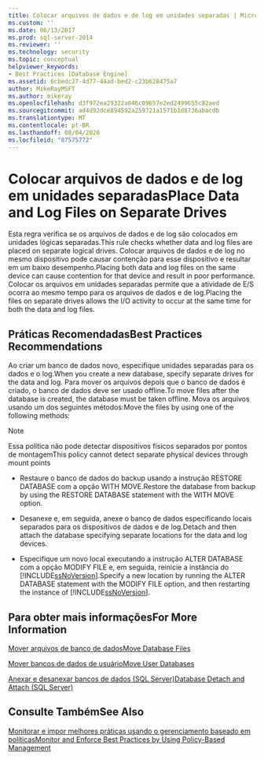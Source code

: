 ```yaml
---
title: Colocar arquivos de dados e de log em unidades separadas | Microsoft Docs
ms.custom: ''
ms.date: 06/13/2017
ms.prod: sql-server-2014
ms.reviewer: ''
ms.technology: security
ms.topic: conceptual
helpviewer_keywords:
- Best Practices [Database Engine]
ms.assetid: 6cbedc27-4d77-44ad-bed2-c23b628475a7
author: MikeRayMSFT
ms.author: mikeray
ms.openlocfilehash: d3f972ea29322a046c09657e2ed2499655c82aed
ms.sourcegitcommit: ad4d92dce894592a259721a1571b1d8736abacdb
ms.translationtype: MT
ms.contentlocale: pt-BR
ms.lasthandoff: 08/04/2020
ms.locfileid: "87575772"
---
```

# <a name="place-data-and-log-files-on-separate-drives"></a><span data-ttu-id="20cad-102">Colocar arquivos de dados e de log em unidades separadas</span><span class="sxs-lookup"><span data-stu-id="20cad-102">Place Data and Log Files on Separate Drives</span></span>
  <span data-ttu-id="20cad-103">Esta regra verifica se os arquivos de dados e de log são colocados em unidades lógicas separadas.</span><span class="sxs-lookup"><span data-stu-id="20cad-103">This rule checks whether data and log files are placed on separate logical drives.</span></span> <span data-ttu-id="20cad-104">Colocar arquivos de dados e de log no mesmo dispositivo pode causar contenção para esse dispositivo e resultar em um baixo desempenho.</span><span class="sxs-lookup"><span data-stu-id="20cad-104">Placing both data and log files on the same device can cause contention for that device and result in poor performance.</span></span> <span data-ttu-id="20cad-105">Colocar os arquivos em unidades separadas permite que a atividade de E/S ocorra ao mesmo tempo para os arquivos de dados e de log.</span><span class="sxs-lookup"><span data-stu-id="20cad-105">Placing the files on separate drives allows the I/O activity to occur at the same time for both the data and log files.</span></span>  
  
## <a name="best-practices-recommendations"></a><span data-ttu-id="20cad-106">Práticas Recomendadas</span><span class="sxs-lookup"><span data-stu-id="20cad-106">Best Practices Recommendations</span></span>  
 <span data-ttu-id="20cad-107">Ao criar um banco de dados novo, especifique unidades separadas para os dados e o log.</span><span class="sxs-lookup"><span data-stu-id="20cad-107">When you create a new database, specify separate drives for the data and log.</span></span> <span data-ttu-id="20cad-108">Para mover os arquivos depois que o banco de dados é criado, o banco de dados deve ser usado offline.</span><span class="sxs-lookup"><span data-stu-id="20cad-108">To move files after the database is created, the database must be taken offline.</span></span> <span data-ttu-id="20cad-109">Mova os arquivos usando um dos seguintes métodos:</span><span class="sxs-lookup"><span data-stu-id="20cad-109">Move the files by using one of the following methods:</span></span>  
  
> [!NOTE]  
>  <span data-ttu-id="20cad-110">Essa política não pode detectar dispositivos físicos separados por pontos de montagem</span><span class="sxs-lookup"><span data-stu-id="20cad-110">This policy cannot detect separate physical devices through mount points</span></span>  
  
-   <span data-ttu-id="20cad-111">Restaure o banco de dados do backup usando a instrução RESTORE DATABASE com a opção WITH MOVE.</span><span class="sxs-lookup"><span data-stu-id="20cad-111">Restore the database from backup by using the RESTORE DATABASE statement with the WITH MOVE option.</span></span>  
  
-   <span data-ttu-id="20cad-112">Desanexe e, em seguida, anexe o banco de dados especificando locais separados para os dispositivos de dados e de log.</span><span class="sxs-lookup"><span data-stu-id="20cad-112">Detach and then attach the database specifying separate locations for the data and log devices.</span></span>  
  
-   <span data-ttu-id="20cad-113">Especifique um novo local executando a instrução ALTER DATABASE com a opção MODIFY FILE e, em seguida, reinicie a instância do [!INCLUDE[ssNoVersion](../../includes/ssnoversion-md.md)].</span><span class="sxs-lookup"><span data-stu-id="20cad-113">Specify a new location by running the ALTER DATABASE statement with the MODIFY FILE option, and then restarting the instance of [!INCLUDE[ssNoVersion](../../includes/ssnoversion-md.md)].</span></span>  
  
## <a name="for-more-information"></a><span data-ttu-id="20cad-114">Para obter mais informações</span><span class="sxs-lookup"><span data-stu-id="20cad-114">For More Information</span></span>  
 [<span data-ttu-id="20cad-115">Mover arquivos de banco de dados</span><span class="sxs-lookup"><span data-stu-id="20cad-115">Move Database Files</span></span>](../databases/move-database-files.md)  
  
 [<span data-ttu-id="20cad-116">Mover bancos de dados de usuário</span><span class="sxs-lookup"><span data-stu-id="20cad-116">Move User Databases</span></span>](../databases/move-user-databases.md)  
  
 [<span data-ttu-id="20cad-117">Anexar e desanexar bancos de dados &#40;SQL Server&#41;</span><span class="sxs-lookup"><span data-stu-id="20cad-117">Database Detach and Attach &#40;SQL Server&#41;</span></span>](../databases/database-detach-and-attach-sql-server.md)  
  
## <a name="see-also"></a><span data-ttu-id="20cad-118">Consulte Também</span><span class="sxs-lookup"><span data-stu-id="20cad-118">See Also</span></span>  
 [<span data-ttu-id="20cad-119">Monitorar e impor melhores práticas usando o gerenciamento baseado em políticas</span><span class="sxs-lookup"><span data-stu-id="20cad-119">Monitor and Enforce Best Practices by Using Policy-Based Management</span></span>](monitor-and-enforce-best-practices-by-using-policy-based-management.md)  
  
  
